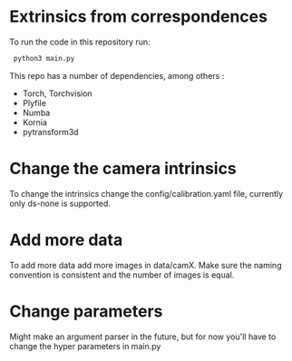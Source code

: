 # Extrinsics from correspondences 


To run the code in this repository run:

```bash
 python3 main.py 
 ```

This repo has a number of dependencies, among others :

* Torch, Torchvision
* Plyfile
* Numba
* Kornia
* pytransform3d


# Change the camera intrinsics

To change the intrinsics change the config/calibration.yaml file, currently only ds-none is supported. 

# Add more data

To add more data add more images in data/camX. Make sure the naming convention is consistent and the number of images is equal. 

# Change parameters

Might make an argument parser in the future, but for now you'll have to change the hyper parameters in main.py